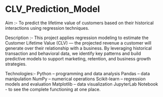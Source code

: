 # CLV_Prediction_Model
Aim :-
To predict the lifetime value of customers based on their historical interactions using regression techniques.  

Description :-
This project applies regression modeling to estimate the Customer Lifetime Value (CLV) — the projected revenue a customer will generate over their relationship with a business. By leveraging historical transaction and behavioral data, we identify key patterns and build predictive models to support marketing, retention, and business growth strategies.

Technologies:-
Python – programming and data analysis
Pandas – data manipulation
NumPy – numerical operations
Scikit-learn – regression models and evaluation
Matplotlib – data visualization
JupyterLab Notebook - to see the complete functioning at one place.
